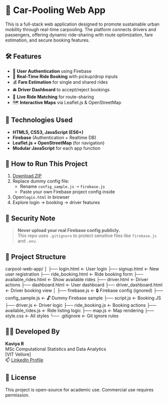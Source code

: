 # 🚗 Car-Pooling Web App

This is a full-stack web application designed to promote sustainable urban mobility through real-time carpooling. The platform connects drivers and passengers, offering dynamic ride-sharing with route optimization, fare estimation, and secure booking features.

## 🛠️ Features

- 🔐 **User Authentication** using Firebase
- 📍 **Real-Time Ride Booking** with pickup/drop inputs
- 💰 **Fare Estimation** for single and shared rides
- 🚘 **Driver Dashboard** to accept/reject bookings
- 🔄 **Live Ride Matching** for route-sharing
- 🗺️ **Interactive Maps** via Leaflet.js & OpenStreetMap

## 🧱 Technologies Used

- **HTML5, CSS3, JavaScript (ES6+)**
- **Firebase** (Authentication + Realtime DB)
- **Leaflet.js + OpenStreetMap** (for navigation)
- **Modular JavaScript** for each app function


## 🔧 How to Run This Project

1. [Download ZIP](https://github.com/Kaviyanaidu/Car-Pooling.git)
2. Replace dummy config file:
   - Rename `config_sample.js` ➝ `firebase.js`
   - Paste your own Firebase project config inside
3. Open`login.html` in browser
4. Explore login → booking → driver features

## 🔐 Security Note

> **Never upload your real Firebase config publicly.**  
This repo uses `.gitignore` to protect sensitive files like `firebase.js` and `.env`.

## 📁 Project Structure

carpool-web-app/
│
├── login.html ← User login
├── signup.html ← New user registration
├── ride_booking.html ← Ride booking form
├── available_rides.html ← Show available rides
├── driver.html ← Driver actions
├── dashboard.html ← User dashboard
├── driver_dashboard.html ← Driver booking view
│
├── firebase.js ← 🔒 Firebase config (ignored)
├── config_sample.js ← 🔓 Dummy Firebase sample
├── script.js ← Booking JS
├── driver.js ← Driver logic
├── ride_booking.js ← Booking actions
├── available_rides.js ← Ride listing logic
├── map.js ← Map rendering
├── style.css ← All styles
└── .gitignore ← Git ignore rules

## 👩‍💻 Developed By

**Kaviya R**  
MSc Computational Statistics and Data Analytics  
[VIT Vellore]  
📫 [LinkedIn Profile](https://www.linkedin.com/in/kaviya-naidu-28646928a)

## 📄 License

This project is open-source for academic use. Commercial use requires permission.
